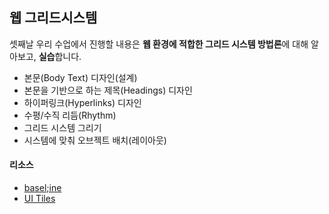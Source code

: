 ## 웹 그리드시스템

셋째날 우리 수업에서 진행할 내용은 **웹 환경에 적합한 그리드 시스템 방법론**에 대해 알아보고, **실습**합니다.

* 본문(Body Text) 디자인(설계)
* 본문을 기반으로 하는 제목(Headings) 디자인
* 하이퍼링크(Hyperlinks) 디자인
* 수평/수직 리듬(Rhythm)
* 그리드 시스템 그리기
* 시스템에 맞춰 오브젝트 배치(레이아웃)

#### 리소스
* [basel;ine](../__assets__/basel;ine.zip)
* [UI Tiles](../__assets__/ui_tiles.zip)
